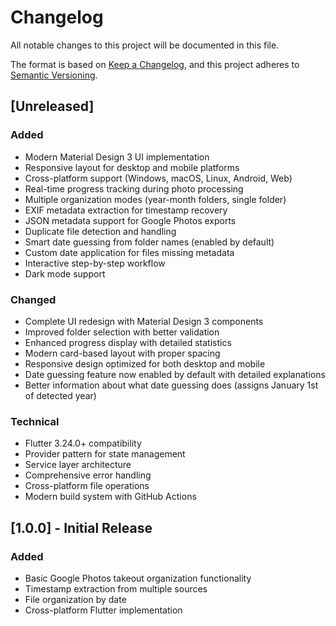 # Changelog

All notable changes to this project will be documented in this file.

The format is based on [Keep a Changelog](https://keepachangelog.com/en/1.0.0/),
and this project adheres to [Semantic Versioning](https://semver.org/spec/v2.0.0.html).

## [Unreleased]

### Added
- Modern Material Design 3 UI implementation
- Responsive layout for desktop and mobile platforms
- Cross-platform support (Windows, macOS, Linux, Android, Web)
- Real-time progress tracking during photo processing
- Multiple organization modes (year-month folders, single folder)
- EXIF metadata extraction for timestamp recovery
- JSON metadata support for Google Photos exports
- Duplicate file detection and handling
- Smart date guessing from folder names (enabled by default)
- Custom date application for files missing metadata
- Interactive step-by-step workflow
- Dark mode support

### Changed
- Complete UI redesign with Material Design 3 components
- Improved folder selection with better validation
- Enhanced progress display with detailed statistics
- Modern card-based layout with proper spacing
- Responsive design optimized for both desktop and mobile
- Date guessing feature now enabled by default with detailed explanations
- Better information about what date guessing does (assigns January 1st of detected year)

### Technical
- Flutter 3.24.0+ compatibility
- Provider pattern for state management
- Service layer architecture
- Comprehensive error handling
- Cross-platform file operations
- Modern build system with GitHub Actions

## [1.0.0] - Initial Release

### Added
- Basic Google Photos takeout organization functionality
- Timestamp extraction from multiple sources
- File organization by date
- Cross-platform Flutter implementation
